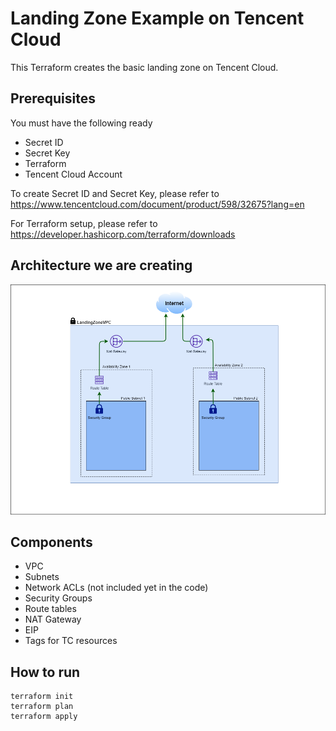 # Landing Zone Example on Tencent Cloud
This Terraform creates the basic landing zone on Tencent Cloud.

## Prerequisites
You must have the following ready

- Secret ID
- Secret Key 
- Terraform
- Tencent Cloud Account

To create Secret ID and Secret Key, please refer to https://www.tencentcloud.com/document/product/598/32675?lang=en 

For Terraform setup, please refer to https://developer.hashicorp.com/terraform/downloads 

## Architecture we are creating
<img src="architecture-schema.png">

## Components 
 - VPC
 - Subnets
 - Network ACLs (not included yet in the code)
 - Security Groups
 - Route tables
 - NAT Gateway
 - EIP
 - Tags for TC resources

## How to run
```
terraform init
terraform plan
terraform apply
```
